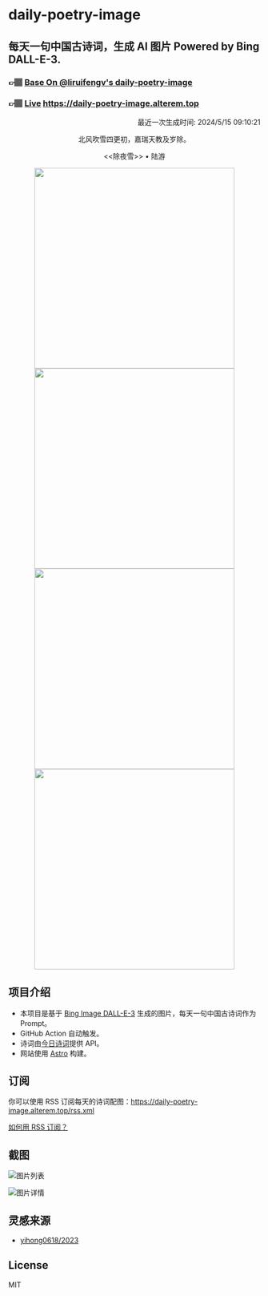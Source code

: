 
# daily-poetry-image

## 每天一句中国古诗词，生成 AI 图片 Powered by Bing DALL-E-3.

### 👉🏽 [Base On @liruifengv's daily-poetry-image](https://github.com/liruifengv/daily-poetry-image)

### 👉🏽 [Live](https://daily-poetry-image.alterem.top/) https://daily-poetry-image.alterem.top

<p align="right">
  最近一次生成时间: 2024/5/15 09:10:21
</p>
<p align="center">
北风吹雪四更初，嘉瑞天教及岁除。
</p>
<p align="center">
<<除夜雪>> • 陆游
</p>
<p align="center">
<img src="https://tse1.mm.bing.net/th/id/OIG3.sadoxH229_aPdQ4HN3Wo" height="400" width="400" />
<img src="https://tse2.mm.bing.net/th/id/OIG3.xe6pnC8DWnqLw9x.GVHX" height="400" width="400" />
<img src="https://tse3.mm.bing.net/th/id/OIG3.Akx8mrGB96wEAC6MQaHv" height="400" width="400" />
<img src="https://tse2.mm.bing.net/th/id/OIG3.jqtAHXL3xYTV.ZvZxXVK" height="400" width="400" />
</p>

## 项目介绍

-   本项目是基于 [Bing Image DALL-E-3](https://www.bing.com/images/create) 生成的图片，每天一句中国古诗词作为 Prompt。
-   GitHub Action 自动触发。
-   诗词由[今日诗词](https://www.jinrishici.com/)提供 API。
-   网站使用 [Astro](https://astro.build) 构建。

## 订阅

你可以使用 RSS 订阅每天的诗词配图：https://daily-poetry-image.alterem.top/rss.xml

[如何用 RSS 订阅？](https://zhuanlan.zhihu.com/p/55026716)

## 截图

![图片列表](./screenshots/Snipaste_2023-12-28_21-00-26.png)

![图片详情](./screenshots/Snipaste_2023-12-28_21-00-53.png)

## 灵感来源

-   [yihong0618/2023](https://github.com/yihong0618/2023)

## License

MIT
